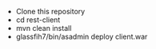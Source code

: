 * Clone this repository
* cd rest-client
* mvn clean install
* glassfih7/bin/asadmin deploy client.war
